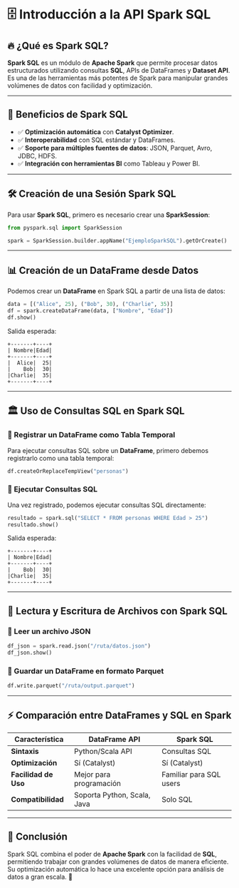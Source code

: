 # 🗄️ Introducción a la API Spark SQL

## 🔥 ¿Qué es Spark SQL?
**Spark SQL** es un módulo de **Apache Spark** que permite procesar datos estructurados utilizando consultas **SQL**, APIs de DataFrames y **Dataset API**. Es una de las herramientas más potentes de Spark para manipular grandes volúmenes de datos con facilidad y optimización.

---

## 📌 Beneficios de Spark SQL
- ✅ **Optimización automática** con **Catalyst Optimizer**.
- ✅ **Interoperabilidad** con SQL estándar y DataFrames.
- ✅ **Soporte para múltiples fuentes de datos**: JSON, Parquet, Avro, JDBC, HDFS.
- ✅ **Integración con herramientas BI** como Tableau y Power BI.

---

## 🛠️ Creación de una Sesión Spark SQL
Para usar **Spark SQL**, primero es necesario crear una **SparkSession**:
```python
from pyspark.sql import SparkSession

spark = SparkSession.builder.appName("EjemploSparkSQL").getOrCreate()
```

---

## 📊 Creación de un DataFrame desde Datos
Podemos crear un **DataFrame** en Spark SQL a partir de una lista de datos:
```python
data = [("Alice", 25), ("Bob", 30), ("Charlie", 35)]
df = spark.createDataFrame(data, ["Nombre", "Edad"])
df.show()
```
Salida esperada:
```
+-------+----+
| Nombre|Edad|
+-------+----+
|  Alice|  25|
|    Bob|  30|
|Charlie|  35|
+-------+----+
```

---

## 🏛️ Uso de Consultas SQL en Spark SQL
### 🔹 Registrar un DataFrame como Tabla Temporal
Para ejecutar consultas SQL sobre un **DataFrame**, primero debemos registrarlo como una tabla temporal:
```python
df.createOrReplaceTempView("personas")
```

### 🔹 Ejecutar Consultas SQL
Una vez registrado, podemos ejecutar consultas SQL directamente:
```python
resultado = spark.sql("SELECT * FROM personas WHERE Edad > 25")
resultado.show()
```
Salida esperada:
```
+-------+----+
| Nombre|Edad|
+-------+----+
|    Bob|  30|
|Charlie|  35|
+-------+----+
```

---

## 📂 Lectura y Escritura de Archivos con Spark SQL
### 🔹 Leer un archivo JSON
```python
df_json = spark.read.json("/ruta/datos.json")
df_json.show()
```

### 🔹 Guardar un DataFrame en formato Parquet
```python
df.write.parquet("/ruta/output.parquet")
```

---

## ⚡ Comparación entre DataFrames y SQL en Spark
| Característica  | DataFrame API  | Spark SQL  |
|---------------|---------------|------------|
| **Sintaxis** | Python/Scala API | Consultas SQL |
| **Optimización** | Sí (Catalyst) | Sí (Catalyst) |
| **Facilidad de Uso** | Mejor para programación | Familiar para SQL users |
| **Compatibilidad** | Soporta Python, Scala, Java | Solo SQL |

---

## 🎯 Conclusión
Spark SQL combina el poder de **Apache Spark** con la facilidad de **SQL**, permitiendo trabajar con grandes volúmenes de datos de manera eficiente. Su optimización automática lo hace una excelente opción para análisis de datos a gran escala. 🚀

